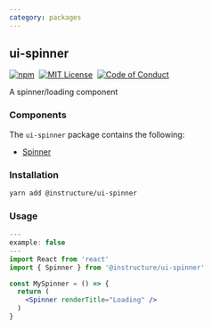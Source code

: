 ```yaml
---
category: packages
---
```


## ui-spinner

[![npm][npm]][npm-url]&nbsp;
[![MIT License][license-badge]][license]&nbsp;
[![Code of Conduct][coc-badge]][coc]

A spinner/loading component

### Components

The `ui-spinner` package contains the following:

- [Spinner](#Spinner)

### Installation

```sh
yarn add @instructure/ui-spinner
```

### Usage

```jsx
---
example: false
---
import React from 'react'
import { Spinner } from '@instructure/ui-spinner'

const MySpinner = () => {
  return (
    <Spinner renderTitle="Loading" />
  )
}
```

[npm]: https://img.shields.io/npm/v/@instructure/ui-spinner.svg
[npm-url]: https://npmjs.com/package/@instructure/ui-spinner
[license-badge]: https://img.shields.io/npm/l/instructure-ui.svg?style=flat-square
[license]: https://github.com/instructure/instructure-ui/blob/master/LICENSE
[coc-badge]: https://img.shields.io/badge/code%20of-conduct-ff69b4.svg?style=flat-square
[coc]: https://github.com/instructure/instructure-ui/blob/master/CODE_OF_CONDUCT.md

